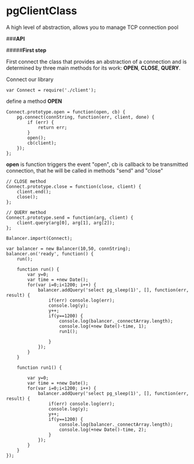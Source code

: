 pgClientClass
=============

A high level of abstraction, allows you to manage TCP connection pool

###**API**

#####**First step**

First connect the class that provides an abstraction of a connection and is determined by three main methods for its work: **OPEN**, **CLOSE**, **QUERY**. 

Connect our library
```
var Connect = require('./client');
```
define a method **OPEN**
```
Connect.prototype.open = function(open, cb) {
    pg.connect(connString, function(err, client, done) {
        if (err) {
            return err;
        }
        open();
        cb(client);
    });
};
```
**open**  is function triggers the event "open", cb is callback to be transmitted connection,  that he will be called in methods "send" and "close"

```
// CLOSE method
Connect.prototype.close = function(close, client) {
    client.end();
    close();
};

// QUERY method
Connect.prototype.send = function(arg, client) {
    client.query(arg[0], arg[1], arg[2]);
};

Balancer.import(Connect);

var balancer = new Balancer(10,50, connString);
balancer.on('ready', function() {
    run();

    function run() {
        var y=0;
        var time = +new Date();
        for(var i=0;i<1200; i++) {
            balancer.addQuery('select pg_sleep(1)', [], function(err, result) {
                if(err) console.log(err);
                console.log(y);
                y++;
                if(y==1200) {
                    console.log(balancer._connectArray.length);
                    console.log(+new Date()-time, 1);
                    run1();

                }
            });
        }
    }

    function run1() {

        var y=0;
        var time = +new Date();
        for(var i=0;i<1200; i++) {
            balancer.addQuery('select pg_sleep(1)', [], function(err, result) {
                if(err) console.log(err);
                console.log(y);
                y++;
                if(y==1200) {
                    console.log(balancer._connectArray.length);
                    console.log(+new Date()-time, 2);
                }
            });
        }
    }
});


```

